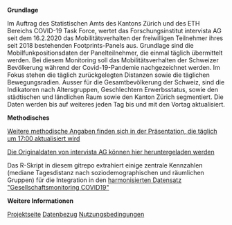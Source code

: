 
**Grundlage**

Im Auftrag des Statistischen Amts des Kantons Zürich und des ETH Bereichs COVID-19 Task Force, wertet das Forschungsinstitut  intervista AG seit dem 16.2.2020 das Mobilitätsverhalten der freiwilligen Teilnehmer ihres seit 2018 bestehenden Footprints-Panels aus.  Grundlage sind die Mobilfunkpositionsdaten der Panelteilnehmer, die einmal täglich übermittelt werden.  Bei diesem Monitoring soll das Mobilitätsverhalten der Schweizer Bevölkerung während der Covid-19-Pandemie nachgezeichnet werden. Im Fokus stehen die täglich zurückgelegten Distanzen sowie die täglichen Bewegungsradien. Ausser für die Gesamtbevölkerung der Schweiz, sind die Indikatoren  nach Altersgruppen, Geschlechtern Erwerbsstatus, sowie den städtischen und ländlichen Raum sowie den Kanton Zürich segmentiert. Die Daten werden bis auf weiteres jeden Tag bis und mit den Vortag aktualisiert.

**Methodisches**

[Weitere methodische Angaben finden sich  in der Präsentation, die täglich um 17:00 aktualisiert wird](https://www.intervista.ch/media/2020/03/Report_Mobilit%c3%a4ts-Monitoring_Covid-19.pdf)

[Die Originaldaten von intervista AG können hier heruntergeladen werden](https://www.intervista.ch/media/2020/03/Download_Mobilit%C3%A4ts-Monitoring_Covid-19.zip)

Das R-Skript in diesem gitrepo extrahiert einige zentrale Kennzahlen (mediane Tagesdistanz nach soziodemographischen und räumlichen Gruppen) für die Integration in den [harmonisierten Datensatz "Gesellschaftsmonitoring COVID19"](https://raw.githubusercontent.com/statistikZH/covid19monitoring/master/covid19socialmonitoring.csv)

**Weitere Informationen**

[Projektseite](https://github.com/statistikZH/covid19monitoring)
[Datenbezug](https://www.web.statistik.zh.ch/covid19_indikatoren_uebersicht/#/)
[Nutzungsbedingungen](https://github.com/openZH/covid_19/blob/master/LICENSE)


